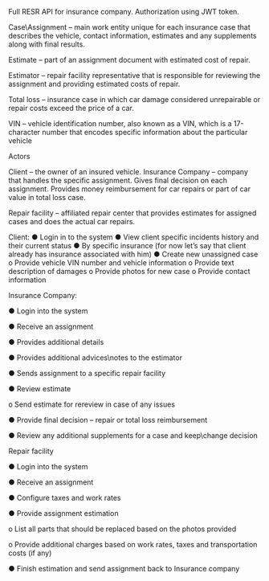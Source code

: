 Full RESR API for insurance company. Authorization using JWT token.

Case\Assignment – main work entity unique for each insurance case that describes the vehicle, contact information, estimates and any supplements along with final results.

Estimate – part of an assignment document with estimated cost of repair.

Estimator – repair facility representative that is responsible for reviewing the assignment and providing
estimated costs of repair.

Total loss – insurance case in which car damage considered unrepairable or repair costs exceed the price of a car.

VIN – vehicle identification number, also known as a VIN, which is a 17-character number that encodes
specific information about the particular vehicle

Actors 

Client – the owner of an insured vehicle.
Insurance Company – company that handles the specific assignment. Gives final decision on each
assignment. Provides money reimbursement for car repairs or part of car value in total loss case.

Repair facility – affiliated repair center that provides estimates for assigned cases and does the actual car
repairs.

Client:
● Login in to the system
● View client specific incidents history and their current status
● By specific insurance (for now let’s say that client already has insurance associated with him)
● Create new unassigned case
o Provide vehicle VIN number and vehicle information
o Provide text description of damages
o Provide photos for new case
o Provide contact information

Insurance Company:

● Login into the system

● Receive an assignment

● Provides additional details

● Provides additional advices\notes to the estimator

● Sends assignment to a specific repair facility

● Review estimate

o Send estimate for rereview in case of any issues

● Provide final decision – repair or total loss reimbursement

● Review any additional supplements for a case and keep\change decision

Repair facility

● Login into the system

● Receive an assignment

● Configure taxes and work rates

● Provide assignment estimation

o List all parts that should be replaced based on the photos provided

o Provide additional charges based on work rates, taxes and transportation costs (if any)

● Finish estimation and send assignment back to Insurance company

